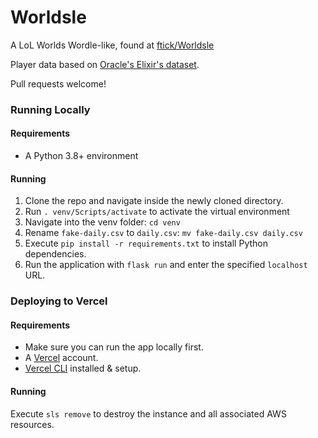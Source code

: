 # Worldsle
A LoL Worlds Wordle-like, found at [ftick/Worldsle](https://github.com/ftick/Worldsle)

Player data based on [Oracle's Elixir's dataset](https://oracleselixir.com/stats/players/byTournament).

Pull requests welcome!
### Running Locally
#### Requirements
* A Python 3.8+ environment

#### Running
1. Clone the repo and navigate inside the newly cloned directory.
2. Run `. venv/Scripts/activate` to activate the virtual environment
3. Navigate into the venv folder: `cd venv`
3. Rename `fake-daily.csv` to `daily.csv`: `mv fake-daily.csv daily.csv`
4. Execute `pip install -r requirements.txt` to install Python dependencies.
5. Run the application with `flask run` and enter the specified `localhost` URL.

### Deploying to Vercel
#### Requirements
* Make sure you can run the app locally first.
* A [Vercel](https://vercel.com) account.
* [Vercel CLI](https://vercel.com/cli) installed & setup.

#### Running


Execute `sls remove` to destroy the instance and all associated AWS resources.
